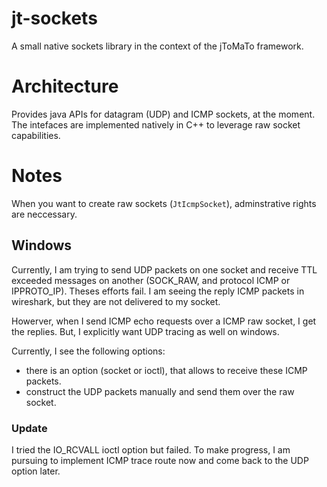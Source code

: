 # jt-sockets

A small native sockets library in the context of the jToMaTo framework.

# Architecture

Provides java APIs for datagram (UDP) and ICMP sockets, at the moment. The
intefaces are implemented natively in C++ to leverage raw socket capabilities.

# Notes

When you want to create raw sockets (`JtIcmpSocket`), adminstrative rights are
neccessary.

## Windows

Currently, I am trying to send UDP packets on one socket and receive TTL exceeded
messages on another (SOCK_RAW, and protocol ICMP or IPPROTO_IP). Theses efforts
fail. I am seeing the reply ICMP packets in wireshark, but they are not delivered
to my socket.

Howerver, when I send ICMP echo requests over a ICMP raw socket, I get the replies.
But, I explicitly want UDP tracing as well on windows.

Currently, I see the following options:

- there is an option (socket or ioctl), that allows to receive these ICMP packets.
- construct the UDP packets manually and send them over the raw socket.

### Update

I tried the IO_RCVALL ioctl option but failed. To make progress, I am pursuing to
implement ICMP trace route now and come back to the UDP option later.